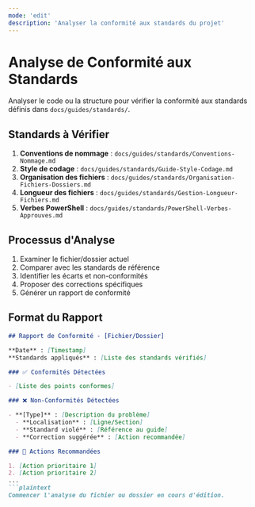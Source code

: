 ```yaml
---
mode: 'edit'
description: 'Analyser la conformité aux standards du projet'
---
```


# Analyse de Conformité aux Standards

Analyser le code ou la structure pour vérifier la conformité aux standards définis dans `docs/guides/standards/`.

## Standards à Vérifier

1. **Conventions de nommage** : `docs/guides/standards/Conventions-Nommage.md`
2. **Style de codage** : `docs/guides/standards/Guide-Style-Codage.md`
3. **Organisation des fichiers** : `docs/guides/standards/Organisation-Fichiers-Dossiers.md`
4. **Longueur des fichiers** : `docs/guides/standards/Gestion-Longueur-Fichiers.md`
5. **Verbes PowerShell** : `docs/guides/standards/PowerShell-Verbes-Approuves.md`

## Processus d'Analyse

1. Examiner le fichier/dossier actuel
2. Comparer avec les standards de référence
3. Identifier les écarts et non-conformités
4. Proposer des corrections spécifiques
5. Générer un rapport de conformité

## Format du Rapport

```markdown
## Rapport de Conformité - [Fichier/Dossier]

**Date** : [Timestamp]
**Standards appliqués** : [Liste des standards vérifiés]

### ✅ Conformités Détectées

- [Liste des points conformes]

### ❌ Non-Conformités Détectées

- **[Type]** : [Description du problème]
  - **Localisation** : [Ligne/Section]
  - **Standard violé** : [Référence au guide]
  - **Correction suggérée** : [Action recommandée]

### 🔧 Actions Recommandées

1. [Action prioritaire 1]
2. [Action prioritaire 2]
...
```plaintext
Commencer l'analyse du fichier ou dossier en cours d'édition.